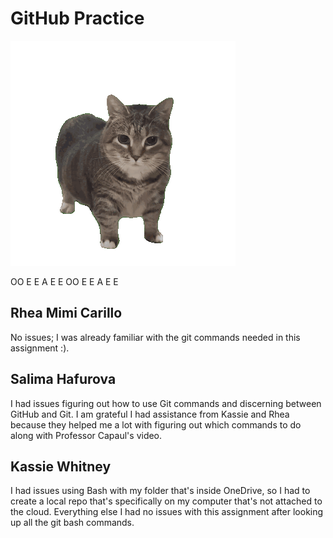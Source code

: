 # GitHub Practice

![OIIA-cat](OIIA-cat.gif)

OO E E A E E OO E E A E E
## Rhea Mimi Carillo 

No issues; I was already familiar with the git commands needed in this assignment :).

## Salima Hafurova
I had issues figuring out how to use Git commands and discerning between GitHub and Git. 
I am grateful I had assistance from Kassie and Rhea because they helped me a lot with figuring out which 
commands to do along with Professor Capaul's video. 

## Kassie Whitney
I had issues using Bash with my folder that's inside OneDrive, so I had to create a local repo that's specifically on 
my computer that's not attached to the cloud. Everything else I had no issues with this assignment after looking up 
all the git bash commands.